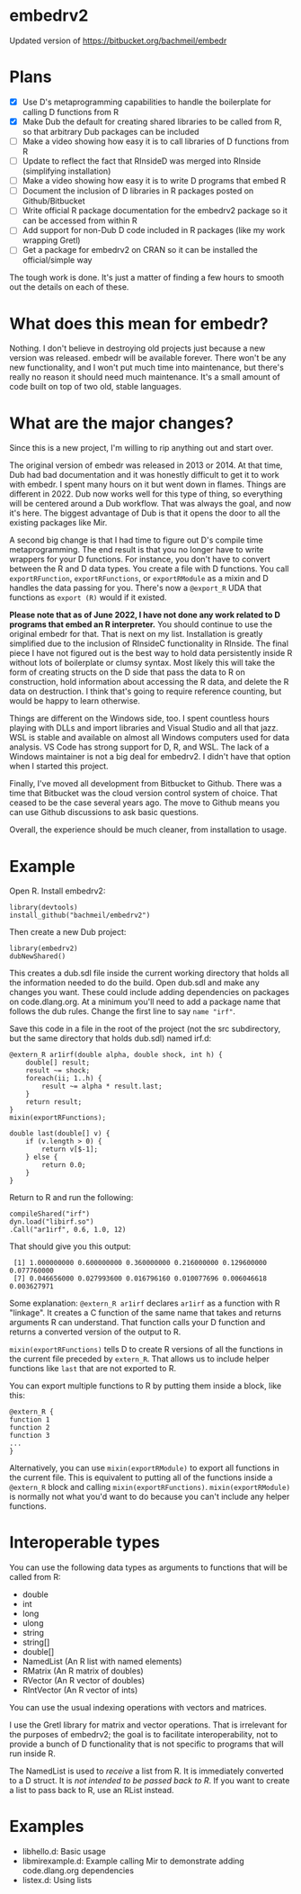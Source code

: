 # embedrv2

Updated version of https://bitbucket.org/bachmeil/embedr

# Plans

- [x] Use D's metaprogramming capabilities to handle the boilerplate for calling D functions from R
- [x] Make Dub the default for creating shared libraries to be called from R, so that arbitrary Dub packages can be included
- [ ] Make a video showing how easy it is to call libraries of D functions from R
- [ ] Update to reflect the fact that RInsideD was merged into RInside (simplifying installation)
- [ ] Make a video showing how easy it is to write D programs that embed R
- [ ] Document the inclusion of D libraries in R packages posted on Github/Bitbucket
- [ ] Write official R package documentation for the embedrv2 package so it can be accessed from within R
- [ ] Add support for non-Dub D code included in R packages (like my work wrapping Gretl)
- [ ] Get a package for embedrv2 on CRAN so it can be installed the official/simple way

The tough work is done. It's just a matter of finding a few hours to smooth out the details on each of these.

# What does this mean for embedr?

Nothing. I don't believe in destroying old projects just because a new version was released. embedr will be available forever. There won't be any new functionality, and I won't put much time into maintenance, but there's really no reason it should need much maintenance. It's a small amount of code built on top of two old, stable languages.

# What are the major changes?

Since this is a new project, I'm willing to rip anything out and start over. 

The original version of embedr was released in 2013 or 2014. At that time, Dub had bad documentation and it was honestly difficult to get it to work with embedr. I spent many hours on it but went down in flames. Things are different in 2022. Dub now works well for this type of thing, so everything will be centered around a Dub workflow. That was always the goal, and now it's here. The biggest advantage of Dub is that it opens the door to all the existing packages like Mir.

A second big change is that I had time to figure out D's compile time metaprogramming. The end result is that you no longer have to write wrappers for your D functions. For instance, you don't have to convert between the R and D data types. You create a file with D functions. You call `exportRFunction`, `exportRFunctions`, or `exportRModule` as a mixin and D handles the data passing for you. There's now a `@export_R` UDA that functions as `export (R)` would if it existed.

**Please note that as of June 2022, I have not done any work related to D programs that embed an R interpreter.** You should continue to use the original embedr for that. That is next on my list. Installation is greatly simplified due to the inclusion of RInsideC functionality in RInside. The final piece I have not figured out is the best way to hold data persistently inside R without lots of boilerplate or clumsy syntax. Most likely this will take the form of creating structs on the D side that pass the data to R on construction, hold information about accessing the R data, and delete the R data on destruction. I think that's going to require reference counting, but would be happy to learn otherwise.

Things are different on the Windows side, too. I spent countless hours playing with DLLs and import libraries and Visual Studio and all that jazz. WSL is stable and available on almost all Windows computers used for data analysis. VS Code has strong support for D, R, and WSL. The lack of a Windows maintainer is not a big deal for embedrv2. I didn't have that option when I started this project.

Finally, I've moved all development from Bitbucket to Github. There was a time that Bitbucket was the cloud version control system of choice. That ceased to be the case several years ago. The move to Github means you can use Github discussions to ask basic questions.

Overall, the experience should be much cleaner, from installation to usage.

# Example

Open R. Install embedrv2:

```
library(devtools)
install_github("bachmeil/embedrv2")
```

Then create a new Dub project:

```
library(embedrv2)
dubNewShared()
```

This creates a dub.sdl file inside the current working directory that holds all the information needed to do the build. Open dub.sdl and make any changes you want. These could include adding dependencies on packages on code.dlang.org. At a minimum you'll need to add a package name that follows the dub rules. Change the first line to say `name "irf"`.

Save this code in a file in the root of the project (not the src subdirectory, but the same directory that holds dub.sdl) named irf.d:

```
@extern_R ar1irf(double alpha, double shock, int h) {
	double[] result;
	result ~= shock;
	foreach(ii; 1..h) {
		result ~= alpha * result.last;
	}
	return result;
}
mixin(exportRFunctions);

double last(double[] v) {
	if (v.length > 0) {
		return v[$-1];
	} else {
		return 0.0;
	}
}
```

Return to R and run the following:

```
compileShared("irf")
dyn.load("libirf.so")
.Call("ar1irf", 0.6, 1.0, 12)
```

That should give you this output:

```
 [1] 1.000000000 0.600000000 0.360000000 0.216000000 0.129600000 0.077760000
 [7] 0.046656000 0.027993600 0.016796160 0.010077696 0.006046618 0.003627971
```

Some explanation: `@extern_R ar1irf` declares `ar1irf` as a function with R "linkage". It creates a C function of the same name that takes and returns arguments R can understand. That function calls your D function and returns a converted version of the output to R.

`mixin(exportRFunctions)` tells D to create R versions of all the functions in the current file preceded by `extern_R`. That allows us to include helper functions like `last` that are not exported to R.

You can export multiple functions to R by putting them inside a block, like this:

```
@extern_R {
function 1
function 2
function 3
...
}
```

Alternatively, you can use `mixin(exportRModule)` to export all functions in the current file. This is equivalent to putting all of the functions inside a `@extern_R` block and calling `mixin(exportRFunctions)`. `mixin(exportRModule)` is normally not what you'd want to do because you can't include any helper functions.

# Interoperable types

You can use the following data types as arguments to functions that will be called from R:

- double
- int
- long
- ulong
- string
- string[]
- double[]
- NamedList (An R list with named elements)
- RMatrix (An R matrix of doubles)
- RVector (An R vector of doubles)
- RIntVector (An R vector of ints)

You can use the usual indexing operations with vectors and matrices.

I use the Gretl library for matrix and vector operations. That is irrelevant for the purposes of embedrv2; the goal is to facilitate interoperability, not to provide a bunch of D functionality that is not specific to programs that will run inside R.

The NamedList is used to *receive* a list from R. It is immediately converted to a D struct. It is *not intended to be passed back to R*. If you want to create a list to pass back to R, use an RList instead.

# Examples

- libhello.d: Basic usage
- libmirexample.d: Example calling Mir to demonstrate adding code.dlang.org dependencies
- listex.d: Using lists
